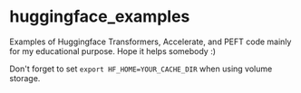 # huggingface_examples

Examples of Huggingface Transformers, Accelerate, and PEFT code mainly for my educational purpose.
Hope it helps somebody :)


Don't forget to set `export HF_HOME=YOUR_CACHE_DIR` when using volume storage.
